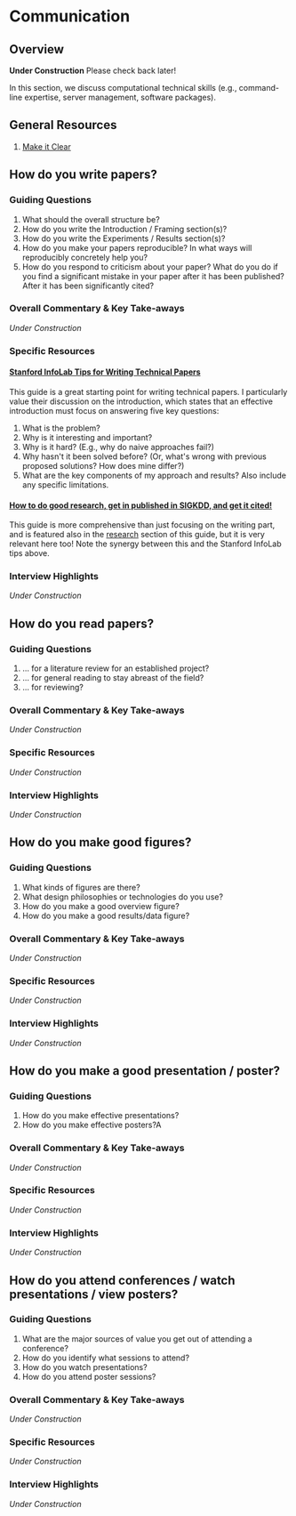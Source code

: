 # Communication
## Overview
**Under Construction** Please check back later!

In this section, we discuss computational technical skills (e.g., command-line expertise, server management,
software packages).

## General Resources
  1. [Make it Clear](https://mitpress.mit.edu/books/make-it-clear)

## How do you write papers?
### Guiding Questions
  1. What should the overall structure be?
  2. How do you write the Introduction / Framing section(s)?
  3. How do you write the Experiments / Results section(s)?
  4. How do you make your papers reproducible? In what ways will reproducibly concretely help you?
  5. How do you respond to criticism about your paper? What do you do if you find a significant mistake in
     your paper after it has been published? After it has been significantly cited?

### Overall Commentary & Key Take-aways
*Under Construction*

### Specific Resources
#### [Stanford InfoLab Tips for Writing Technical Papers](https://cs.stanford.edu/people/widom/paper-writing.html)
This guide is a great starting point for writing technical papers. I particularly value their discussion on
the introduction, which states that an effective introduction must focus on answering five key questions:
  1. What is the problem?
  2. Why is it interesting and important?
  3. Why is it hard? (E.g., why do naive approaches fail?)
  4. Why hasn't it been solved before? (Or, what's wrong with previous proposed solutions? How does mine differ?)
  5. What are the key components of my approach and results? Also include any specific limitations.

#### [How to do good research, get in published in SIGKDD, and get it cited!](https://www.cs.ucr.edu/~eamonn/Keogh_SIGKDD09_tutorial.pdf)
This guide is more comprehensive than just focusing on the writing part, and is featured also in the
[research](skill_modules/research) section of this guide, but it is very relevant here too! Note the synergy
between this and the Stanford InfoLab tips above.

### Interview Highlights
*Under Construction*

## How do you read papers?
### Guiding Questions
  1. ... for a literature review for an established project?
  2. ... for general reading to stay abreast of the field?
  3. ... for reviewing?

### Overall Commentary & Key Take-aways
*Under Construction*

### Specific Resources
*Under Construction*

### Interview Highlights
*Under Construction*

## How do you make good figures?
### Guiding Questions
  1. What kinds of figures are there?
  2. What design philosophies or technologies do you use?
  3. How do you make a good overview figure?
  4. How do you make a good results/data figure?

### Overall Commentary & Key Take-aways
*Under Construction*

### Specific Resources
*Under Construction*

### Interview Highlights
*Under Construction*

## How do you make a good presentation / poster?
### Guiding Questions
  1. How do you make effective presentations?
  2. How do you make effective posters?A

### Overall Commentary & Key Take-aways
*Under Construction*

### Specific Resources
*Under Construction*

### Interview Highlights
*Under Construction*

## How do you attend conferences / watch presentations / view posters?
### Guiding Questions
  1. What are the major sources of value you get out of attending a conference?
  2. How do you identify what sessions to attend?
  3. How do you watch presentations?
  4. How do you attend poster sessions?

### Overall Commentary & Key Take-aways
*Under Construction*

### Specific Resources
*Under Construction*

### Interview Highlights
*Under Construction*

